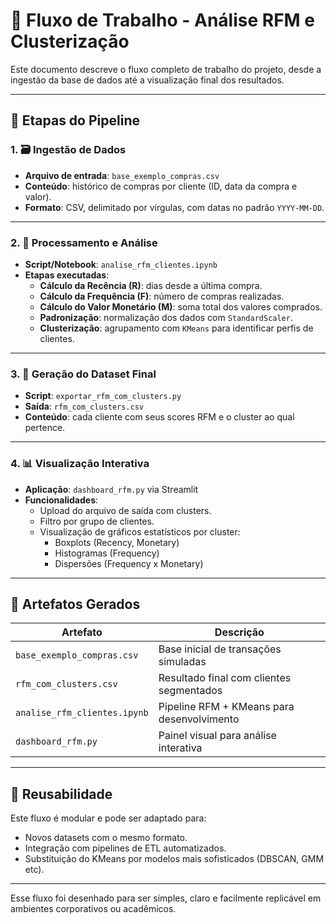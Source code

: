 # 🔄 Fluxo de Trabalho - Análise RFM e Clusterização

Este documento descreve o fluxo completo de trabalho do projeto, desde a ingestão da base de dados até a visualização final dos resultados.

---

## 🧩 Etapas do Pipeline

### 1. 🗃️ Ingestão de Dados
- **Arquivo de entrada**: `base_exemplo_compras.csv`
- **Conteúdo**: histórico de compras por cliente (ID, data da compra e valor).
- **Formato**: CSV, delimitado por vírgulas, com datas no padrão `YYYY-MM-DD`.

---

### 2. 🧮 Processamento e Análise
- **Script/Notebook**: `analise_rfm_clientes.ipynb`
- **Etapas executadas**:
  - **Cálculo da Recência (R)**: dias desde a última compra.
  - **Cálculo da Frequência (F)**: número de compras realizadas.
  - **Cálculo do Valor Monetário (M)**: soma total dos valores comprados.
  - **Padronização**: normalização dos dados com `StandardScaler`.
  - **Clusterização**: agrupamento com `KMeans` para identificar perfis de clientes.

---

### 3. 📝 Geração do Dataset Final
- **Script**: `exportar_rfm_com_clusters.py`
- **Saída**: `rfm_com_clusters.csv`
- **Conteúdo**: cada cliente com seus scores RFM e o cluster ao qual pertence.

---

### 4. 📊 Visualização Interativa
- **Aplicação**: `dashboard_rfm.py` via Streamlit
- **Funcionalidades**:
  - Upload do arquivo de saída com clusters.
  - Filtro por grupo de clientes.
  - Visualização de gráficos estatísticos por cluster:
    - Boxplots (Recency, Monetary)
    - Histogramas (Frequency)
    - Dispersões (Frequency x Monetary)

---

## 📂 Artefatos Gerados

| Artefato                  | Descrição                                     |
|---------------------------|-----------------------------------------------|
| `base_exemplo_compras.csv` | Base inicial de transações simuladas          |
| `rfm_com_clusters.csv`     | Resultado final com clientes segmentados      |
| `analise_rfm_clientes.ipynb` | Pipeline RFM + KMeans para desenvolvimento   |
| `dashboard_rfm.py`         | Painel visual para análise interativa         |

---

## 🔁 Reusabilidade

Este fluxo é modular e pode ser adaptado para:
- Novos datasets com o mesmo formato.
- Integração com pipelines de ETL automatizados.
- Substituição do KMeans por modelos mais sofisticados (DBSCAN, GMM etc).

---

Esse fluxo foi desenhado para ser simples, claro e facilmente replicável em ambientes corporativos ou acadêmicos.
